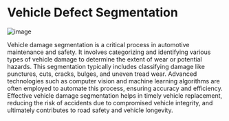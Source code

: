 # Vehicle Defect Segmentation

![image](https://github.com/MainakRepositor/Vehicle-Damage-Segmentation/assets/64016811/cff5471a-c3c7-42b5-8634-ddc66b58bd6c)


Vehicle damage segmentation is a critical process in automotive maintenance and safety. It involves categorizing and identifying various types of vehicle damage to determine the extent of wear or potential hazards. This segmentation typically includes classifying damage like punctures, cuts, cracks, bulges, and uneven tread wear. Advanced technologies such as computer vision and machine learning algorithms are often employed to automate this process, ensuring accuracy and efficiency. Effective vehicle damage segmentation helps in timely vehicle replacement, reducing the risk of accidents due to compromised vehicle integrity, and ultimately contributes to road safety and vehicle longevity.


